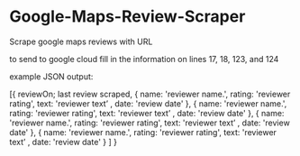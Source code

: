 # Google-Maps-Review-Scraper
Scrape google maps reviews with URL


to send to google cloud fill in the information on lines 17, 18, 123, and 124

example JSON output:

[{ reviewOn; last review scraped,
  { name: 'reviewer name.', rating: 'reviewer rating', text: 'reviewer text’ , date: 'review date' },
  { name: 'reviewer name.', rating: 'reviewer rating', text: 'reviewer text’ , date: 'review date' },
  { name: 'reviewer name.', rating: 'reviewer rating', text: 'reviewer text’ , date: 'review date' }, 
  { name: 'reviewer name.', rating: 'reviewer rating', text: 'reviewer text’ , date: 'review date' } ]
  }
